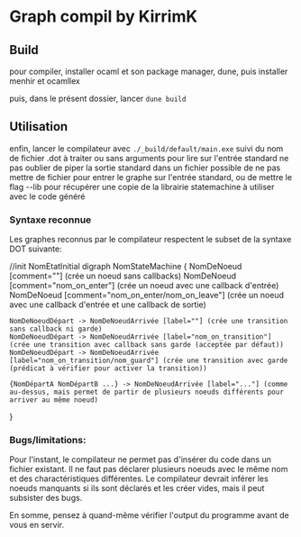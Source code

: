 # Graph compil by KirrimK

## Build

pour compiler, installer ocaml et son package manager, dune,
puis installer menhir et ocamllex

puis, dans le présent dossier, lancer ```dune build```

## Utilisation

enfin, lancer le compilateur avec ```./_build/default/main.exe``` suivi du nom de fichier .dot à traiter ou sans arguments pour lire sur l'entrée standard
ne pas oublier de piper la sortie standard dans un fichier
possible de ne pas mettre de fichier pour entrer le graphe sur l'entrée standard, ou
de mettre le flag --lib pour récupérer une copie de la librairie statemachine à utiliser avec le code généré

### Syntaxe reconnue

Les graphes reconnus par le compilateur respectent le subset de la syntaxe DOT suivante:

//init NomEtatInitial
digraph NomStateMachine {
    NomDeNoeud [comment=""] (crée un noeud sans callbacks)
    NomDeNoeud [comment="nom_on_enter"] (crée un noeud avec une callback d'entrée)
    NomDeNoeud [comment="nom_on_enter/nom_on_leave"] (crée un noeud avec une callback d'entrée et une callback de sortie)

    NomDeNoeudDépart -> NomDeNoeudArrivée [label=""] (crée une transition sans callback ni garde)
    NomDeNoeudDépart -> NomDeNoeudArrivée [label="nom_on_transition"] (crée une transition avec callback sans garde (acceptée par défaut))
    NomDeNoeudDépart -> NomDeNoeudArrivée [label="nom_on_transition/nom_guard"] (crée une transition avec garde (prédicat à vérifier pour activer la transition))

    {NomDépartA NomDépartB ...} -> NomDeNoeudArrivée [label="..."] (comme au-dessus, mais permet de partir de plusieurs noeuds différents pour arriver au même noeud)
}

### Bugs/limitations:

Pour l'instant, le compilateur ne permet pas d'insérer du code dans un fichier existant.
Il ne faut pas déclarer plusieurs noeuds avec le même nom et des charactéristiques différentes.
Le compilateur devrait inférer les noeuds manquants si ils sont déclarés et les créer vides, mais il peut subsister des bugs.

En somme, pensez à quand-même vérifier l'output du programme avant de vous en servir.

